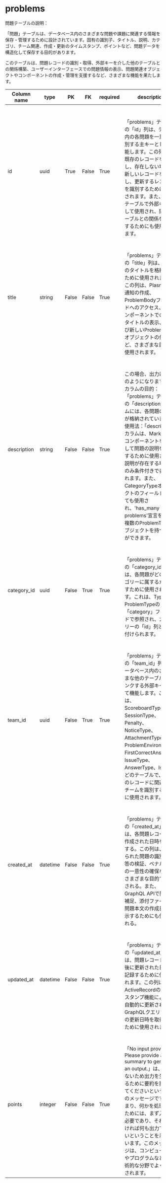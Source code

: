# problems
問題テーブルの説明：

「問題」テーブルは、データベース内のさまざまな問題や課題に関連する情報を保存・管理するために設計されています。固有の識別子、タイトル、説明、カテゴリ、チーム関連、作成・更新のタイムスタンプ、ポイントなど、問題データを構造化して保存する目的があります。

このテーブルは、問題レコードの識別・取得、外部キーを介した他のテーブルとの関係構築、ユーザーインターフェースでの問題情報の表示、問題関連オブジェクトやコンポーネントの作成・管理を支援するなど、さまざまな機能を果たします。

| Column name | type | PK | FK | required | description | code_reference |
| --- | --- | --- | --- | --- | --- | --- |
| id | uuid | True | False | True | <br><br>「problems」テーブルの「id」列は、テーブル内の各問題を一意に識別する主キーとして機能します。この列は、既存のレコードを検索し、存在しない場合は新しいレコードを作成し、更新するレコードを識別するために使用されます。また、他のテーブルで外部キーとして使用され、問題テーブルとの関係を確立するためにも使用されます。 | [link](../references/problems_id.md) |
| title | string | False | False | True | <br><br>「problems」テーブルの「title」列は、各問題のタイトルを格納するために使用されます。この列は、PlasmaPush通知の作成、ProblemBodyフィールドへのアクセス、UIコンポーネントでの問題タイトルの表示、および新しいProblemBodyオブジェクトの作成など、さまざまな目的に使用されます。 | [link](../references/problems_title.md) |
| description | string | False | False | True | <br><br>この場合、出力は以下のようになります：<br>カラムの目的：「problems」テーブルの「description」カラムには、各問題の説明が格納されています。<br>使用法：「description」カラムは、Markdownコンポーネントを使用して問題の説明を表示するために使用され、説明が存在する場合にのみ条件付きで表示されます。また、CategoryTypeオブジェクトのフィールドとしても使用され、'has_many：problems'宣言を介して複数のProblemTypeオブジェクトを持つことができます。 | [link](../references/problems_description.md) |
| category_id | uuid | False | True | True | <br><br>「problems」テーブルの「category_id」列は、各問題がどのカテゴリーに属するかを示すために使用されます。これは、Types :: ProblemTypeの「category」フィールドで参照され、カテゴリーの「id」列と関連付けられます。 | [link](../references/problems_category_id.md) |
| team_id | uuid | False | True | True | <br><br>「problems」テーブルの「team_id」列は、データベース内のさまざまな他のテーブルにリンクする外部キーとして機能します。この列は、ScoreboardType、SessionType、Penalty、NoticeType、AttachmentType、ProblemEnvironment、FirstCorrectAnswer、IssueType、AnswerType、Issueなどのテーブルで、特定のレコードに関連するチームを識別するために使用されます。 | [link](../references/problems_team_id.md) |
| created_at | datetime | False | False | True | <br><br>「problems」テーブルの「created_at」列は、各問題レコードが作成された日時を格納する。この列は、閉じられた問題の識別、回答の検証、ペナルティの一意性の確保など、さまざまな目的で使用される。また、GraphQL APIで問題の補足、添付ファイル、問題本文の作成日を表示するためにも使用される。 | [link](../references/problems_created_at.md) |
| updated_at | datetime | False | False | True | <br><br>「problems」テーブルの「updated_at」列は、問題レコードが最後に更新された日時を記録するために使用されます。この列は、ActiveRecordのタイムスタンプ機能によって自動的に更新され、GraphQLクエリで問題の更新日時を取得するために使用されます。 | [link](../references/problems_updated_at.md) |
| points | integer | False | False | True | <br><br>「No input provided. Please provide a summary to generate an output.」は、入力がないため出力を生成するために要約を提供してくださいという意味のメッセージです。つまり、何かを処理するためには、まず入力が必要であり、それがなければ何も出力できないということを示しています。このメッセージは、コンピューターやプログラムなどの技術的な分野でよく使用されます。 | [link](../references/problems_points.md) |
